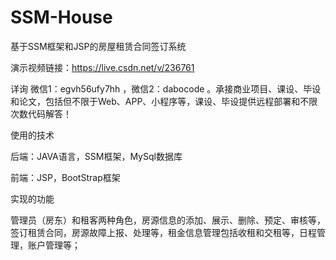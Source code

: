 # SSM-House
基于SSM框架和JSP的房屋租赁合同签订系统

演示视频链接：https://live.csdn.net/v/236761

详询 微信1：egvh56ufy7hh ，微信2：dabocode  。承接商业项目、课设、毕设和论文，包括但不限于Web、APP、小程序等，课设、毕设提供远程部署和不限次数代码解答！

使用的技术

后端：JAVA语言，SSM框架，MySql数据库

前端：JSP，BootStrap框架

实现的功能

管理员（房东）和租客两种角色，房源信息的添加、展示、删除、预定、审核等，签订租赁合同，房源故障上报、处理等，租金信息管理包括收租和交租等，日程管理，账户管理等；
